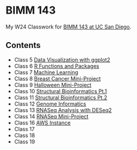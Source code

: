 # BIMM 143
My W24 Classwork for [BIMM 143 at UC San Diego](https://bioboot.github.io/bimm143_W24/).

## Contents
- Class 5 [Data Visualization with ggplot2](class05/class05.md)
- Class 6 [R Functions and Packages](class06/class06.md)
- Class 7 [Machine Learning](class07/class07.md)
- Class 8 [Breast Cancer Mini-Project](class08/Class08_breast_cancer_project.md)
- Class 9 [Halloween Mini-Project](class09/halloween_mini_project.md)
- Class 10 [Structural Bioinformatics Pt.1](class10/class10_1.md)
- Class 11 [Structural Bioinformatics Pt.2](class11/class11.md)
- Class 12 [Genome Informatics](class12/class12.md)
- Class 13 [RNASeq Analysis with DESeq2](class13/class13.md)
- Class 14 [RNASeq Mini-Project](class14/class14.md)
- Class 16 [AWS Instance](class16/class16.md)
- Class 17
- Class 18
- Class 19

